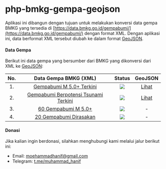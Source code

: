 # php-bmkg-gempa-geojson

Aplikasi ini dibangun dengan tujuan untuk melakukan konversi data gempa BMKG yang tersedia di [https://data.bmkg.go.id/gempabumi/](https://data.bmkg.go.id/gempabumi/) dengan format XML. Dengan aplikasi ini, data berformat XML tersebut diubah ke dalam format [GeoJSON](https://tools.ietf.org/html/rfc7946).

#### Data Gempa

Berikut ini data gempa yang bersumber dari BMKG yang dikonversi dari XML ke [GeoJSON](https://tools.ietf.org/html/rfc7946):

| No. |                               Data Gempa BMKG (XML)                               |                              Status                               |                                GeoJSON                                 |
| :-: | :-------------------------------------------------------------------------------: | :---------------------------------------------------------------: | :--------------------------------------------------------------------: |
| 1.  |        [ Gempabumi M 5.0+ Terkini ](https://data.bmkg.go.id/autogempa.xml)        | <img src = "https://img.shields.io/badge/progres-100%25-green" /> |   [Lihat](https://bmkg-geojson.herokuapp.com/gempa?data=m-5-terkini)   |
| 2.  | [ Gempabumi Berpotensi Tsunami Terkini ](https://data.bmkg.go.id/lasttsunami.xml) | <img src = "https://img.shields.io/badge/progres-100%25-green" /> | [Lihat](https://bmkg-geojson.herokuapp.com/gempa?data=tsunami-terkini) |
| 3.  |         [ 60 Gempabumi M 5.0+ ](https://data.bmkg.go.id/gempaterkini.xml)         |   <img src = "https://img.shields.io/badge/progres-0%25-red" />   |                                   -                                    |
| 4.  |      [ 20 Gempabumi Dirasakan ](https://data.bmkg.go.id/gempadirasakan.xml)       |   <img src = "https://img.shields.io/badge/progres-0%25-red" />   |                                   -                                    |

#### Donasi

Jika kalian ingin berdonasi, silahkan menghubungi kami melalui jalur berikut ini:

- Email: moehammadhanif@gmail.com
- Telegram: [t.me/muhammad_hanif](https://t.me/muhammad_hanif)
